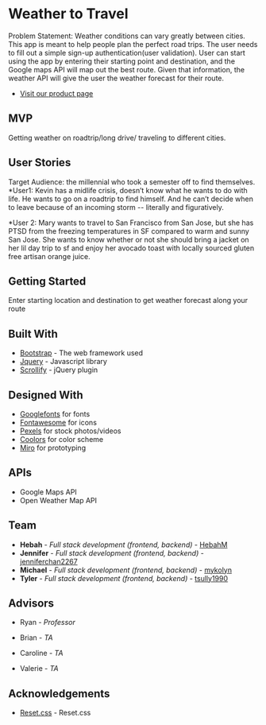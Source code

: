 # Weather to Travel
Problem Statement: Weather conditions can vary greatly between cities.
This app is meant to help people plan the perfect road trips. The user needs to fill out a simple sign-up authentication(user validation). User can start using the app by entering their starting point and destination, and the Google maps API will map out the best route. Given that information, the weather API will give the user the weather forecast for their route. 
* [Visit our product page](https://mykolyn.github.io/Weather-to-travel/)

## MVP

Getting weather on roadtrip/long drive/ traveling to different cities.

## User Stories 
Target Audience: the millennial who took a semester off to find themselves.
*User1: Kevin has a midlife crisis, doesn’t know what he wants to do with life. He wants to go on a roadtrip to find himself. And he can’t decide when to leave because of an incoming storm -- literally and figuratively.

*User 2: Mary wants to travel to San Francisco from San Jose, but she has PTSD from the freezing temperatures in SF compared to warm and sunny San Jose. She wants to know whether or not she should bring a jacket on her lil day trip to sf and enjoy her avocado toast with locally sourced gluten free artisan orange juice.


## Getting Started

Enter starting location and destination to get weather forecast along your route


## Built With

* [Bootstrap](https://getbootstrap.com/) - The web framework used
* [Jquery](https://code.jquery.com/) - Javascript library
* [Scrollify](https://projects.lukehaas.me/scrollify/#home) - jQuery plugin

## Designed With

* [Googlefonts](https://fonts.google.com/) for fonts
* [Fontawesome](https://fontawesome.com/) for icons
* [Pexels](https://www.pexels.com/) for stock photos/videos
* [Coolors](https://coolors.co/) for color scheme
* [Miro](https://miro.com) for prototyping

## APIs
* Google Maps API
* Open Weather Map API

## Team

* **Hebah** - *Full stack development (frontend, backend)* - [HebahM](https://github.com/HebahM)
* **Jennifer** - *Full stack development (frontend, backend)* - [jenniferchan2267](https://github.com/jenniferchan2267)
* **Michael** - *Full stack development (frontend, backend)* - [mykolyn](https://github.com/mykolyn)
* **Tyler** - *Full stack development (frontend, backend)* - [tsully1990](https://github.com/tsully1990)


## Advisors

* Ryan - *Professor*

* Brian - *TA*
* Caroline - *TA*
* Valerie - *TA*

## Acknowledgements
* [Reset.css](https://gist.github.com/DavidWells/18e73022e723037a50d6) - Reset.css
